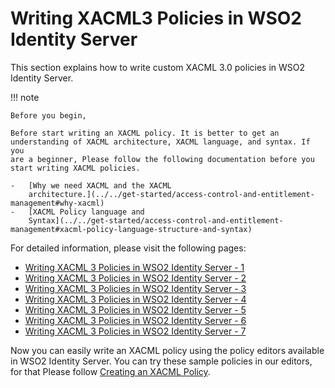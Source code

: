 # Writing XACML3 Policies in WSO2 Identity Server
This section explains how to write custom XACML 3.0 policies in WSO2
Identity Server.

!!! note
    
    Before you begin,
    
    Before start writing an XACML policy. It is better to get an
    understanding of XACML architecture, XACML language, and syntax. If you
    are a beginner, Please follow the following documentation before you
    start writing XACML policies.
    
    -   [Why we need XACML and the XACML
        architecture.](../../get-started/access-control-and-entitlement-management#why-xacml)
    -   [XACML Policy language and
        Syntax](../../get-started/access-control-and-entitlement-management#xacml-policy-language-structure-and-syntax)
    

For detailed information, please visit the following pages:

-   [Writing XACML 3 Policies in WSO2 Identity Server -
    1](../../learn/writing-xacml-3-policies-in-wso2-identity-server-1)
-   [Writing XACML 3 Policies in WSO2 Identity Server -
    2](../../learn/writing-xacml-3-policies-in-wso2-identity-server-2)
-   [Writing XACML 3 Policies in WSO2 Identity Server -
    3](../../learn/writing-xacml-3-policies-in-wso2-identity-server-3)
-   [Writing XACML 3 Policies in WSO2 Identity Server -
    4](../../learn/writing-xacml-3-policies-in-wso2-identity-server-4)
-   [Writing XACML 3 Policies in WSO2 Identity Server -
    5](../../learn/writing-xacml-3-policies-in-wso2-identity-server-5)
-   [Writing XACML 3 Policies in WSO2 Identity Server -
    6](../../learn/writing-xacml-3-policies-in-wso2-identity-server-6)
-   [Writing XACML 3 Policies in WSO2 Identity Server -
    7](../../learn/writing-xacml-3-policies-in-wso2-identity-server-7)

  

Now you can easily write an XACML policy using the policy editors
available in WSO2 Identity Server. You can try these sample policies in
our editors, for that Please follow [Creating an XACML
Policy](../../learn/creating-a-xacml-policy).
